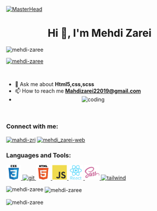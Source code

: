 [![MasterHead](https://repository-images.githubusercontent.com/582580525/23e90ecc-4b0c-4258-8fa1-c650b96348c2)](https://mehdi-zaree.github.io/Mehdi-zaree/)
<h1 align="center">Hi 👋, I'm Mehdi Zarei</h1>
<p align="left"> <img src="https://komarev.com/ghpvc/?username=mehdi-zaree&label=Profile%20views&color=0e75b6&style=flat" alt="mehdi-zaree" /> </p>

<p align="left"> <a href="https://github.com/ryo-ma/github-profile-trophy"><img src="https://github-profile-trophy.vercel.app/?username=mehdi-zaree" alt="mehdi-zaree" /></a> </p>
<br/>

- 💬 Ask me about **Html5,css,scss**
- 📫 How to reach me **Mahdizarei22019@gmail.com**
- <img align="right" alt="coding" width="300" src="https://media.giphy.com/media/qgQUggAC3Pfv687qPC/giphy.gif">
<br/>
  

<h3 align="left">Connect with me:</h3>
<p align="left">
<a href="https://linkedin.com/in/mahdi-zri" target="blank"><img align="center" src="https://raw.githubusercontent.com/rahuldkjain/github-profile-readme-generator/master/src/images/icons/Social/linked-in-alt.svg" alt="mahdi-zri" height="30" width="40" /></a>
<a href="https://instagram.com/mehdi_zarei-web" target="blank"><img align="center" src="https://raw.githubusercontent.com/rahuldkjain/github-profile-readme-generator/master/src/images/icons/Social/instagram.svg" alt="mehdi_zarei-web" height="30" width="40" /></a>
</p>

<h3 align="left">Languages and Tools:</h3>
<p align="left"> <a href="https://www.w3schools.com/css/" target="_blank" rel="noreferrer"> <img src="https://raw.githubusercontent.com/devicons/devicon/master/icons/css3/css3-original-wordmark.svg" alt="css3" width="40" height="40"/> </a> <a href="https://git-scm.com/" target="_blank" rel="noreferrer"> <img src="https://www.vectorlogo.zone/logos/git-scm/git-scm-icon.svg" alt="git" width="40" height="40"/> </a> <a href="https://www.w3.org/html/" target="_blank" rel="noreferrer"> <img src="https://raw.githubusercontent.com/devicons/devicon/master/icons/html5/html5-original-wordmark.svg" alt="html5" width="40" height="40"/> </a> <a href="https://developer.mozilla.org/en-US/docs/Web/JavaScript" target="_blank" rel="noreferrer"> <img src="https://raw.githubusercontent.com/devicons/devicon/master/icons/javascript/javascript-original.svg" alt="javascript" width="40" height="40"/> </a> <a href="https://reactjs.org/" target="_blank" rel="noreferrer"> <img src="https://raw.githubusercontent.com/devicons/devicon/master/icons/react/react-original-wordmark.svg" alt="react" width="40" height="40"/> </a> <a href="https://sass-lang.com" target="_blank" rel="noreferrer"> <img src="https://raw.githubusercontent.com/devicons/devicon/master/icons/sass/sass-original.svg" alt="sass" width="40" height="40"/> </a> <a href="https://tailwindcss.com/" target="_blank" rel="noreferrer"> <img src="https://www.vectorlogo.zone/logos/tailwindcss/tailwindcss-icon.svg" alt="tailwind" width="40" height="40"/> </a> </p>

<p><img align="left" src="https://github-readme-stats.vercel.app/api/top-langs?username=mehdi-zaree&show_icons=true&locale=en&layout=compact" alt="mehdi-zaree" /></p>

<p>&nbsp;<img align="center" src="https://github-readme-stats.vercel.app/api?username=mehdi-zaree&show_icons=true&locale=en" alt="mehdi-zaree" /></p>

<p><img align="center" src="https://github-readme-streak-stats.herokuapp.com/?user=mehdi-zaree&" alt="mehdi-zaree" /></p>
